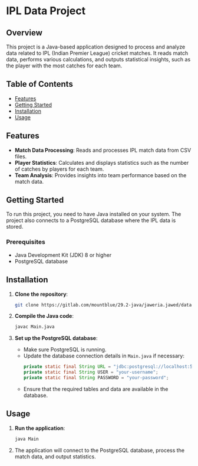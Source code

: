 
# IPL Data Project

## Overview
This project is a Java-based application designed to process and analyze data related to IPL (Indian Premier League) cricket matches. It reads match data, performs various calculations, and outputs statistical insights, such as the player with the most catches for each team.

## Table of Contents
- [Features](#features)
- [Getting Started](#getting-started)
- [Installation](#installation)
- [Usage](#usage)

## Features
- **Match Data Processing**: Reads and processes IPL match data from CSV files.
- **Player Statistics**: Calculates and displays statistics such as the number of catches by players for each team.
- **Team Analysis**: Provides insights into team performance based on the match data.

## Getting Started
To run this project, you need to have Java installed on your system. The project also connects to a PostgreSQL database where the IPL data is stored.

### Prerequisites
- Java Development Kit (JDK) 8 or higher
- PostgreSQL database

## Installation
1. **Clone the repository**:
   ```bash
   git clone https://gitlab.com/mountblue/29.2-java/jaweria.jawed/data-project-database.git
   ```

2. **Compile the Java code**:
   ```bash
   javac Main.java
   ```

3. **Set up the PostgreSQL database**:
    - Make sure PostgreSQL is running.
    - Update the database connection details in `Main.java` if necessary:
      ```java
      private static final String URL = "jdbc:postgresql://localhost:5433/postgres";
      private static final String USER = "your-username";
      private static final String PASSWORD = "your-password";
      ```
    - Ensure that the required tables and data are available in the database.

## Usage
1. **Run the application**:
   ```bash
   java Main
   ```

2. The application will connect to the PostgreSQL database, process the match data, and output statistics.
